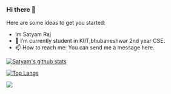 ### Hi there 👋

Here are some ideas to get you started:
- Im Satyam Raj
- 🔭 I’m currently student in KIIT,bhubaneshwar 2nd year CSE.
- 📫 How to reach me: You can send me a message here.


[![Satyam's github stats](https://github-readme-stats.vercel.app/api?username=satyamraj123&count_private=true)](https://github.com/anuraghazra/github-readme-stats)

[![Top Langs](https://github-readme-stats.vercel.app/api/top-langs/?username=satyamraj123&langs_count=8)](https://github.com/anuraghazra/github-readme-stats)

<img align="center" src="https://github-readme-stats.vercel.app/api/stats/?username=satyamraj123&theme=dark" />



